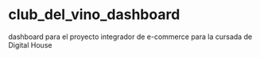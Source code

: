 # club_del_vino_dashboard
dashboard para el proyecto integrador de e-commerce para la cursada de Digital House
